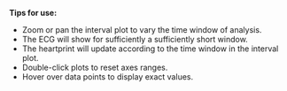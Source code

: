 **Tips for use:**

- Zoom or pan the interval plot to vary the time window of analysis.
- The ECG will show for sufficiently a sufficiently short window.
- The heartprint will update according to the time window in the interval plot.
- Double-click plots to reset axes ranges.
- Hover over data points to display exact values.